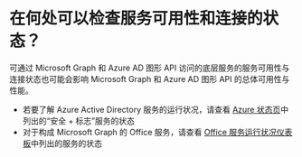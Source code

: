 <properties
    pageTitle="Where can I check status of service availability and connectivity"
    description="在何处可以检查服务可用性和连接的状态"
    service="microsoft.aad"
    resource="Microsoft_AAD_IAM"
    authors="PatAltimore"
    displayOrder=""
    selfHelpType="generic"
    supportTopicIds="32134061"
    resourceTags=""
    productPesIds="14785"
    cloudEnvironments="public"
/>


# <a name="where-can-i-check-status-of-service-availability-and-connectivity"></a>在何处可以检查服务可用性和连接的状态？

可通过 Microsoft Graph 和 Azure AD 图形 API 访问的底层服务的服务可用性与连接状态也可能会影响 Microsoft Graph 和 Azure AD 图形 API 的总体可用性与性能。

* 若要了解 Azure Active Directory 服务的运行状况，请查看 [Azure 状态页](https://azure.microsoft.com/status/)中列出的“安全 + 标志”服务的状态<br>
* 对于构成 Microsoft Graph 的 Office 服务，请查看 [Office 服务运行状况仪表板](https://portal.office.com/adminportal/home#/servicehealth)中列出的服务的状态

